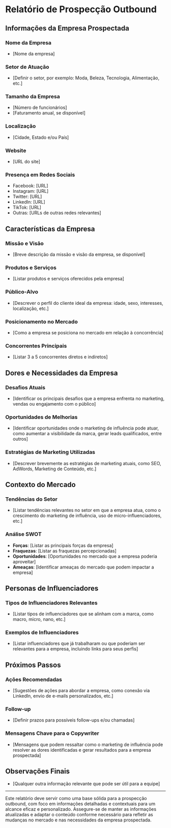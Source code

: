 # Relatório de Prospecção Outbound

## Informações da Empresa Prospectada

### Nome da Empresa
- [Nome da empresa]

### Setor de Atuação
- [Definir o setor, por exemplo: Moda, Beleza, Tecnologia, Alimentação, etc.]

### Tamanho da Empresa
- [Número de funcionários]
- [Faturamento anual, se disponível]

### Localização
- [Cidade, Estado e/ou País]

### Website
- [URL do site]

### Presença em Redes Sociais
- Facebook: [URL]
- Instagram: [URL]
- Twitter: [URL]
- LinkedIn: [URL]
- TikTok: [URL]
- Outras: [URLs de outras redes relevantes]

## Características da Empresa

### Missão e Visão
- [Breve descrição da missão e visão da empresa, se disponível]

### Produtos e Serviços
- [Listar produtos e serviços oferecidos pela empresa]

### Público-Alvo
- [Descrever o perfil do cliente ideal da empresa: idade, sexo, interesses, localização, etc.]

### Posicionamento no Mercado
- [Como a empresa se posiciona no mercado em relação à concorrência]

### Concorrentes Principais
- [Listar 3 a 5 concorrentes diretos e indiretos]

## Dores e Necessidades da Empresa

### Desafios Atuais
- [Identificar os principais desafios que a empresa enfrenta no marketing, vendas ou engajamento com o público]

### Oportunidades de Melhorias
- [Identificar oportunidades onde o marketing de influência pode atuar, como aumentar a visibilidade da marca, gerar leads qualificados, entre outros]

### Estratégias de Marketing Utilizadas
- [Descrever brevemente as estratégias de marketing atuais, como SEO, AdWords, Marketing de Conteúdo, etc.]

## Contexto do Mercado

### Tendências do Setor
- [Listar tendências relevantes no setor em que a empresa atua, como o crescimento do marketing de influência, uso de micro-influenciadores, etc.]

### Análise SWOT
- **Forças**: [Listar as principais forças da empresa]
- **Fraquezas**: [Listar as fraquezas percepcionadas]
- **Oportunidades**: [Oportunidades no mercado que a empresa poderia aproveitar]
- **Ameaças**: [Identificar ameaças do mercado que podem impactar a empresa]

## Personas de Influenciadores

### Tipos de Influenciadores Relevantes
- [Listar tipos de influenciadores que se alinham com a marca, como macro, micro, nano, etc.]

### Exemplos de Influenciadores
- [Listar influenciadores que já trabalharam ou que poderiam ser relevantes para a empresa, incluindo links para seus perfis]

## Próximos Passos

### Ações Recomendadas
- [Sugestões de ações para abordar a empresa, como conexão via LinkedIn, envio de e-mails personalizados, etc.]

### Follow-up
- [Definir prazos para possíveis follow-ups e/ou chamadas]

### Mensagens Chave para o Copywriter
- [Mensagens que podem ressaltar como o marketing de influência pode resolver as dores identificadas e gerar resultados para a empresa prospectada]

## Observações Finais
- [Qualquer outra informação relevante que pode ser útil para a equipe]

---

Este relatório deve servir como uma base sólida para a prospecção outbound, com foco em informações detalhadas e contextuais para um alcance eficaz e personalizado. Assegure-se de manter as informações atualizadas e adaptar o conteúdo conforme necessário para refletir as mudanças no mercado e nas necessidades da empresa prospectada.